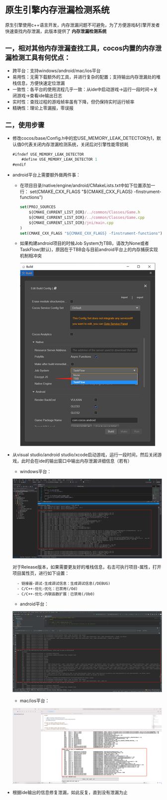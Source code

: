 # 原生引擎内存泄漏检测系统

原生引擎使用c++语言开发，内存泄漏问题不可避免，为了方便游戏&引擎开发者快速查找内存泄漏，此版本提供了 **内存泄漏检测系统**

## 一，相对其他内存泄漏查找工具，cocos内置的内存泄漏检测工具有何优点：
- 跨平台：支持windows/android/mac/ios平台
- 易用性：无需下载额外的工具，并进行复杂的配置；支持输出内存泄漏处的堆栈信息，方便快速定位泄漏
- 一致性：各平台的使用流程几乎一致：从ide中启动游戏->运行一段时间->关闭游戏->查看ide输出日志
- 实时性：查找过程的游戏帧率虽有下降，但仍保持实时运行帧率
- 精确性：理论上零漏报，零误报

## 二，使用步骤
- 修改cocos/base/Config.h中的宏USE_MEMORY_LEAK_DETECTOR为1，默认值0代表关闭内存泄漏检测系统，关闭后对引擎性能零损耗
    ```ts
    #ifndef USE_MEMORY_LEAK_DETECTOR
        #define USE_MEMORY_LEAK_DETECTOR 1
    #endif
    ```
- android平台上需要额外做两件事：
    - 在项目目录/native/engine/android/CMakeLists.txt中如下位置添加一行：
    set(CMAKE_CXX_FLAGS "${CMAKE_CXX_FLAGS} -finstrument-functions")
        ```ts
        set(PROJ_SOURCES
            ${CMAKE_CURRENT_LIST_DIR}/../common/Classes/Game.h
            ${CMAKE_CURRENT_LIST_DIR}/../common/Classes/Game.cpp
            ${CMAKE_CURRENT_LIST_DIR}/jni/main.cpp
        )
        set(CMAKE_CXX_FLAGS "${CMAKE_CXX_FLAGS} -finstrument-functions")
        ```
    - 如果构建android项目的时候Job System为TBB，请改为None或者TaskFlow(默认)，原因在于TBB会与目前android平台上的内存捕获实现机制相冲突

        ![tbb](./memory-leak-detector/build.png)

- 从visual studio/android studio/xcode启动游戏，运行一段时间，然后关闭游戏，此时会在ide的输出窗口中输出内存泄漏详细信息（若有）
    - windows平台：

    ![visual studio](./memory-leak-detector/visualstudio.png)

    对于Release版本，如果需要更友好的堆栈信息，右击可执行项目-属性，打开项目属性页，进行如下设置：

        - 链接器-调试-生成调试信息：生成调试信息(/DEBUG)
        - C/C++-优化-优化：已禁用(/Od)
        - C/C++-优化-内联函数扩展：已禁用(/Ob0)
        
    - android平台：

    ![android studio](./memory-leak-detector/androidstudio.png)
    - mac/ios平台：
    
    ![xcode](./memory-leak-detector/xcode.png)

- 根据ide输出的信息修复泄漏，如此反复，直到没有泄漏为止


